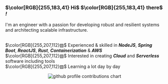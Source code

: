 ### $\color[RGB]{255,183,41} Hi$ $\color[RGB]{255,183,41} there$ _!_

I'm an engineer with a passion for developing robust and resilient systems and architecting scalable infrastructure.

<br> $\color[RGB]{255,207,112}▧$  Experienced & skilled in ***NodeJS***, ***Spring Boot***, ***ReactJS***, ***Rust***, ***Containerization*** & ***AWS***
<br> $\color[RGB]{255,207,112}▧$  Interested in creating ***Cloud*** and ***Serverless*** software including tools
<br> $\color[RGB]{255,207,112}▧$  Learning a lot day by day

<div align="center">
<p align="center" >
	<picture>
	  <source media="(prefers-color-scheme: dark)"  srcset="https://raw.githubusercontent.com/<github_user>/<repository>/output-3d-contrib/night.svg" />
	  <source media="(prefers-color-scheme: light)" srcset="https://raw.githubusercontent.com/<github_user>/<repository>/output-3d-contrib/day.svg" />
	  <img alt="github profile contributions chart"    src="https://raw.githubusercontent.com/<github_user>/<repository>/output-3d-contrib/day.svg" />
	</picture>
</p>
</div>

